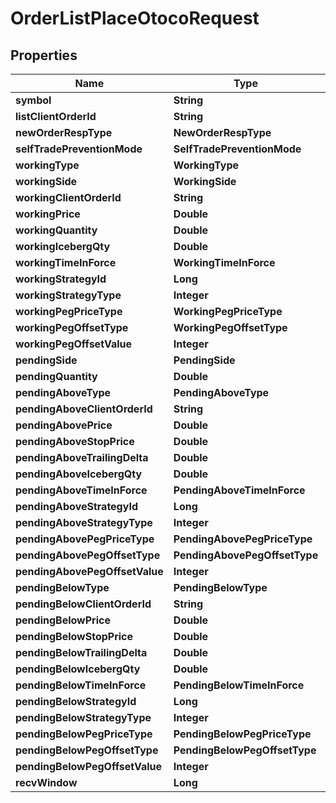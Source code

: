 

# OrderListPlaceOtocoRequest


## Properties

| Name | Type | Description | Notes |
|------------ | ------------- | ------------- | -------------|
|**symbol** | **String** |  |  |
|**listClientOrderId** | **String** |  |  [optional] |
|**newOrderRespType** | **NewOrderRespType** |  |  [optional] |
|**selfTradePreventionMode** | **SelfTradePreventionMode** |  |  [optional] |
|**workingType** | **WorkingType** |  |  |
|**workingSide** | **WorkingSide** |  |  |
|**workingClientOrderId** | **String** |  |  [optional] |
|**workingPrice** | **Double** |  |  |
|**workingQuantity** | **Double** |  |  |
|**workingIcebergQty** | **Double** |  |  [optional] |
|**workingTimeInForce** | **WorkingTimeInForce** |  |  [optional] |
|**workingStrategyId** | **Long** |  |  [optional] |
|**workingStrategyType** | **Integer** |  |  [optional] |
|**workingPegPriceType** | **WorkingPegPriceType** |  |  [optional] |
|**workingPegOffsetType** | **WorkingPegOffsetType** |  |  [optional] |
|**workingPegOffsetValue** | **Integer** |  |  [optional] |
|**pendingSide** | **PendingSide** |  |  |
|**pendingQuantity** | **Double** |  |  |
|**pendingAboveType** | **PendingAboveType** |  |  |
|**pendingAboveClientOrderId** | **String** |  |  [optional] |
|**pendingAbovePrice** | **Double** |  |  [optional] |
|**pendingAboveStopPrice** | **Double** |  |  [optional] |
|**pendingAboveTrailingDelta** | **Double** |  |  [optional] |
|**pendingAboveIcebergQty** | **Double** |  |  [optional] |
|**pendingAboveTimeInForce** | **PendingAboveTimeInForce** |  |  [optional] |
|**pendingAboveStrategyId** | **Long** |  |  [optional] |
|**pendingAboveStrategyType** | **Integer** |  |  [optional] |
|**pendingAbovePegPriceType** | **PendingAbovePegPriceType** |  |  [optional] |
|**pendingAbovePegOffsetType** | **PendingAbovePegOffsetType** |  |  [optional] |
|**pendingAbovePegOffsetValue** | **Integer** |  |  [optional] |
|**pendingBelowType** | **PendingBelowType** |  |  [optional] |
|**pendingBelowClientOrderId** | **String** |  |  [optional] |
|**pendingBelowPrice** | **Double** |  |  [optional] |
|**pendingBelowStopPrice** | **Double** |  |  [optional] |
|**pendingBelowTrailingDelta** | **Double** |  |  [optional] |
|**pendingBelowIcebergQty** | **Double** |  |  [optional] |
|**pendingBelowTimeInForce** | **PendingBelowTimeInForce** |  |  [optional] |
|**pendingBelowStrategyId** | **Long** |  |  [optional] |
|**pendingBelowStrategyType** | **Integer** |  |  [optional] |
|**pendingBelowPegPriceType** | **PendingBelowPegPriceType** |  |  [optional] |
|**pendingBelowPegOffsetType** | **PendingBelowPegOffsetType** |  |  [optional] |
|**pendingBelowPegOffsetValue** | **Integer** |  |  [optional] |
|**recvWindow** | **Long** |  |  [optional] |



